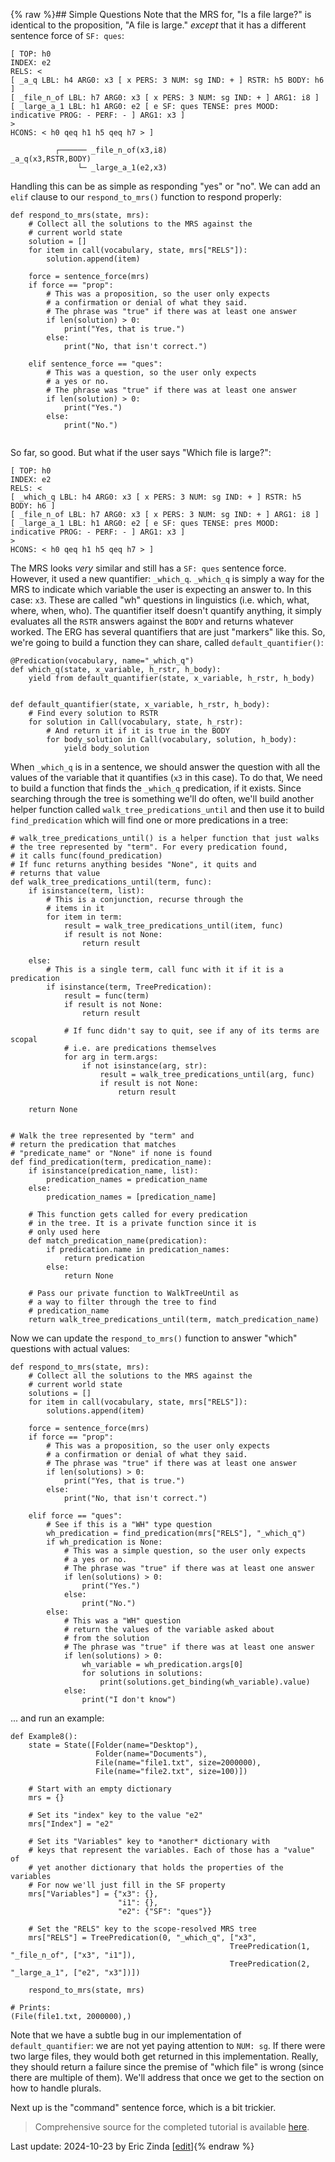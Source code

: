 {% raw %}## Simple Questions
Note that the MRS for, "Is a file large?" is identical to the proposition, "A file is large." *except* that it has a different sentence force of `SF: ques`:

```
[ TOP: h0
INDEX: e2
RELS: < 
[ _a_q LBL: h4 ARG0: x3 [ x PERS: 3 NUM: sg IND: + ] RSTR: h5 BODY: h6 ]
[ _file_n_of LBL: h7 ARG0: x3 [ x PERS: 3 NUM: sg IND: + ] ARG1: i8 ]
[ _large_a_1 LBL: h1 ARG0: e2 [ e SF: ques TENSE: pres MOOD: indicative PROG: - PERF: - ] ARG1: x3 ]
>
HCONS: < h0 qeq h1 h5 qeq h7 > ]

          ┌────── _file_n_of(x3,i8)
_a_q(x3,RSTR,BODY)
               └─ _large_a_1(e2,x3)
```

Handling this can be as simple as responding "yes" or "no". We can add an `elif` clause to our `respond_to_mrs()` function to respond properly:

```
def respond_to_mrs(state, mrs):
    # Collect all the solutions to the MRS against the
    # current world state
    solution = []
    for item in call(vocabulary, state, mrs["RELS"]):
        solution.append(item)

    force = sentence_force(mrs)
    if force == "prop":
        # This was a proposition, so the user only expects
        # a confirmation or denial of what they said.
        # The phrase was "true" if there was at least one answer
        if len(solution) > 0:
            print("Yes, that is true.")
        else:
            print("No, that isn't correct.")
            
    elif sentence_force == "ques":
        # This was a question, so the user only expects
        # a yes or no.
        # The phrase was "true" if there was at least one answer
        if len(solution) > 0:
            print("Yes.")
        else:
            print("No.")
            
```

So far, so good. But what if the user says "Which file is large?":

```
[ TOP: h0
INDEX: e2
RELS: < 
[ _which_q LBL: h4 ARG0: x3 [ x PERS: 3 NUM: sg IND: + ] RSTR: h5 BODY: h6 ]
[ _file_n_of LBL: h7 ARG0: x3 [ x PERS: 3 NUM: sg IND: + ] ARG1: i8 ]
[ _large_a_1 LBL: h1 ARG0: e2 [ e SF: ques TENSE: pres MOOD: indicative PROG: - PERF: - ] ARG1: x3 ]
>
HCONS: < h0 qeq h1 h5 qeq h7 > ]
```

The MRS looks *very* similar and still has a `SF: ques` sentence force. However, it used a new quantifier: `_which_q`. `_which_q` is simply a way for the MRS to indicate which variable the user is expecting an answer to. In this case: `x3`. These are called "wh" questions in linguistics (i.e. which, what, where, when, who). The quantifier itself doesn't quantify anything, it simply evaluates all the `RSTR` answers against the `BODY` and returns whatever worked. The ERG has several quantifiers that are just "markers"  like this. So, we're going to build a function they can share, called `default_quantifier()`:

```
@Predication(vocabulary, name="_which_q")
def which_q(state, x_variable, h_rstr, h_body):
    yield from default_quantifier(state, x_variable, h_rstr, h_body)


def default_quantifier(state, x_variable, h_rstr, h_body):
    # Find every solution to RSTR
    for solution in Call(vocabulary, state, h_rstr):
        # And return it if it is true in the BODY
        for body_solution in Call(vocabulary, solution, h_body):
            yield body_solution
```

When `_which_q` is in a sentence, we should answer the question with all the values of the variable that it quantifies (`x3` in this case). To do that, We need to build a function that finds the `_which_q` predication, if it exists. Since searching through the tree is something we'll do often, we'll build another helper function called `walk_tree_predications_until` and then use it to build `find_predication` which will find one or more predications in a tree:

```
# walk_tree_predications_until() is a helper function that just walks
# the tree represented by "term". For every predication found,
# it calls func(found_predication)
# If func returns anything besides "None", it quits and
# returns that value
def walk_tree_predications_until(term, func):
    if isinstance(term, list):
        # This is a conjunction, recurse through the
        # items in it
        for item in term:
            result = walk_tree_predications_until(item, func)
            if result is not None:
                return result

    else:
        # This is a single term, call func with it if it is a predication
        if isinstance(term, TreePredication):
            result = func(term)
            if result is not None:
                return result

            # If func didn't say to quit, see if any of its terms are scopal
            # i.e. are predications themselves
            for arg in term.args:
                if not isinstance(arg, str):
                    result = walk_tree_predications_until(arg, func)
                    if result is not None:
                        return result

    return None


# Walk the tree represented by "term" and
# return the predication that matches
# "predicate_name" or "None" if none is found
def find_predication(term, predication_name):
    if isinstance(predication_name, list):
        predication_names = predication_name
    else:
        predication_names = [predication_name]

    # This function gets called for every predication
    # in the tree. It is a private function since it is
    # only used here
    def match_predication_name(predication):
        if predication.name in predication_names:
            return predication
        else:
            return None

    # Pass our private function to WalkTreeUntil as
    # a way to filter through the tree to find
    # predication_name
    return walk_tree_predications_until(term, match_predication_name)
```

Now we can update the `respond_to_mrs()` function to answer "which" questions with actual values:

```
def respond_to_mrs(state, mrs):
    # Collect all the solutions to the MRS against the
    # current world state
    solutions = []
    for item in call(vocabulary, state, mrs["RELS"]):
        solutions.append(item)

    force = sentence_force(mrs)
    if force == "prop":
        # This was a proposition, so the user only expects
        # a confirmation or denial of what they said.
        # The phrase was "true" if there was at least one answer
        if len(solutions) > 0:
            print("Yes, that is true.")
        else:
            print("No, that isn't correct.")

    elif force == "ques":
        # See if this is a "WH" type question
        wh_predication = find_predication(mrs["RELS"], "_which_q")
        if wh_predication is None:
            # This was a simple question, so the user only expects
            # a yes or no.
            # The phrase was "true" if there was at least one answer
            if len(solutions) > 0:
                print("Yes.")
            else:
                print("No.")
        else:
            # This was a "WH" question
            # return the values of the variable asked about
            # from the solution
            # The phrase was "true" if there was at least one answer
            if len(solutions) > 0:
                wh_variable = wh_predication.args[0]
                for solutions in solutions:
                    print(solutions.get_binding(wh_variable).value)
            else:
                print("I don't know")
```

... and run an example:

```
def Example8():
    state = State([Folder(name="Desktop"),
                   Folder(name="Documents"),
                   File(name="file1.txt", size=2000000),
                   File(name="file2.txt", size=100)])

    # Start with an empty dictionary
    mrs = {}

    # Set its "index" key to the value "e2"
    mrs["Index"] = "e2"

    # Set its "Variables" key to *another* dictionary with
    # keys that represent the variables. Each of those has a "value" of
    # yet another dictionary that holds the properties of the variables
    # For now we'll just fill in the SF property
    mrs["Variables"] = {"x3": {},
                        "i1": {},
                        "e2": {"SF": "ques"}}

    # Set the "RELS" key to the scope-resolved MRS tree
    mrs["RELS"] = TreePredication(0, "_which_q", ["x3",
                                                 TreePredication(1, "_file_n_of", ["x3", "i1"]),
                                                 TreePredication(2, "_large_a_1", ["e2", "x3"])])

    respond_to_mrs(state, mrs)
    
# Prints:
(File(file1.txt, 2000000),)
```

Note that we have a subtle bug in our implementation of `default_quantifier`: we are not yet paying attention to `NUM: sg`.  If there were two large files, they would both get returned in this implementation. Really, they should return a failure since the premise of "which file" is wrong (since there are multiple of them). We'll address that once we get to the section on how to handle plurals.

Next up is the "command" sentence force, which is a bit trickier.

> Comprehensive source for the completed tutorial is available [here](https://github.com/EricZinda/Perplexity).

Last update: 2024-10-23 by Eric Zinda [[edit](https://github.com/EricZinda/Perplexity/edit/main/docs/pxint/pxint0090SimpleQuestions.md)]{% endraw %}